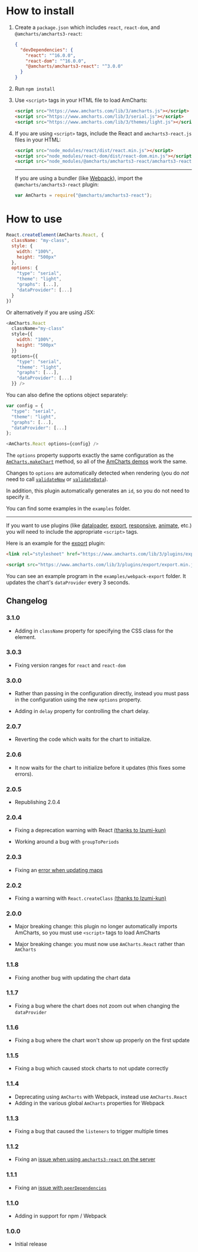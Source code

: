 How to install
==============

1. Create a `package.json` which includes `react`, `react-dom`, and `@amcharts/amcharts3-react`:

   ```json
   {
     "devDependencies": {
       "react": "^16.0.0",
       "react-dom": "^16.0.0",
       "@amcharts/amcharts3-react": "^3.0.0"
     }
   }
   ```

2. Run `npm install`

3. Use `<script>` tags in your HTML file to load AmCharts:

   ```html
   <script src="https://www.amcharts.com/lib/3/amcharts.js"></script>
   <script src="https://www.amcharts.com/lib/3/serial.js"></script>
   <script src="https://www.amcharts.com/lib/3/themes/light.js"></script>
   ```

4. If you are using `<script>` tags, include the React and `amcharts3-react.js` files in your HTML:

   ```html
   <script src="node_modules/react/dist/react.min.js"></script>
   <script src="node_modules/react-dom/dist/react-dom.min.js"></script>
   <script src="node_modules/@amcharts/amcharts3-react/amcharts3-react.js"></script>
   ```

   ----

   If you are using a bundler (like [Webpack](https://webpack.js.org/)), import the `@amcharts/amcharts3-react` plugin:

   ```js
   var AmCharts = require("@amcharts/amcharts3-react");
   ```

How to use
==========

```js
React.createElement(AmCharts.React, {
  className: "my-class",
  style: {
    width: "100%",
    height: "500px"
  },
  options: {
    "type": "serial",
    "theme": "light",
    "graphs": [...],
    "dataProvider": [...]
  }
})
```

Or alternatively if you are using JSX:

```js
<AmCharts.React
  className="my-class"
  style={{
    width: "100%",
    height: "500px"
  }}
  options={{
    "type": "serial",
    "theme": "light",
    "graphs": [...],
    "dataProvider": [...]
  }} />
```

You can also define the options object separately:

```js
var config = {
  "type": "serial",
  "theme": "light",
  "graphs": [...],
  "dataProvider": [...]
};

<AmCharts.React options={config} />
```

The `options` property supports exactly the same configuration as the [`AmCharts.makeChart`](https://docs.amcharts.com/3/javascriptcharts/AmCharts#makeChart) method, so all of the [AmCharts demos](https://www.amcharts.com/demos/) work the same.

Changes to `options` are automatically detected when rendering (you do *not* need to call [`validateNow`](https://docs.amcharts.com/3/javascriptcharts/AmSerialChart#validateNow) or [`validateData`](https://docs.amcharts.com/3/javascriptcharts/AmSerialChart#validateData)).

In addition, this plugin automatically generates an `id`, so you do not need to specify it.

You can find some examples in the `examples` folder.

----

If you want to use plugins (like [dataloader](https://github.com/amcharts/dataloader), [export](https://github.com/amcharts/export), [responsive](https://github.com/amcharts/responsive), [animate](https://github.com/amcharts/animate), etc.) you will need to include the appropriate `<script>` tags.

Here is an example for the [export](https://github.com/amcharts/export) plugin:

```html
<link rel="stylesheet" href="https://www.amcharts.com/lib/3/plugins/export/export.css" type="text/css" media="all" />

<script src="https://www.amcharts.com/lib/3/plugins/export/export.min.js"></script>
```

You can see an example program in the `examples/webpack-export` folder. It updates the chart's `dataProvider` every 3 seconds.


## Changelog

### 3.1.0

* Adding in `className` property for specifying the CSS class for the element.

### 3.0.3

* Fixing version ranges for `react` and `react-dom`

### 3.0.0

* Rather than passing in the configuration directly, instead you must pass in the configuration using the new `options` property.

* Adding in `delay` property for controlling the chart delay.

### 2.0.7

* Reverting the code which waits for the chart to initialize.

### 2.0.6

* It now waits for the chart to initialize before it updates (this fixes some errors).

### 2.0.5

* Republishing 2.0.4

### 2.0.4

* Fixing a deprecation warning with React [(thanks to Izumi-kun)](https://github.com/amcharts/amcharts3-react/pull/49)

* Working around a bug with `groupToPeriods`

### 2.0.3

* Fixing an [error when updating maps](https://github.com/amcharts/amcharts3-react/issues/40)

### 2.0.2

* Fixing a warning with `React.createClass` [(thanks to Izumi-kun)](https://github.com/amcharts/amcharts3-react/pull/45)

### 2.0.0
* Major breaking change: this plugin no longer automatically imports AmCharts, so you must use `<script>` tags to load AmCharts

* Major breaking change: you must now use `AmCharts.React` rather than `AmCharts`

### 1.1.8
* Fixing another bug with updating the chart data

### 1.1.7
* Fixing a bug where the chart does not zoom out when changing the `dataProvider`

### 1.1.6
* Fixing a bug where the chart won't show up properly on the first update

### 1.1.5
* Fixing a bug which caused stock charts to not update correctly

### 1.1.4
* Deprecating using `AmCharts` with Webpack, instead use `AmCharts.React`
* Adding in the various global `AmCharts` properties for Webpack

### 1.1.3
* Fixing a bug that caused the `listeners` to trigger multiple times

### 1.1.2
* Fixing an [issue when using `amcharts3-react` on the server](https://github.com/amcharts/amcharts3-react/issues/11)

### 1.1.1
* Fixing an [issue with `peerDependencies`](https://github.com/npm/npm/issues/3218)

### 1.1.0
* Adding in support for npm / Webpack

### 1.0.0
* Initial release
